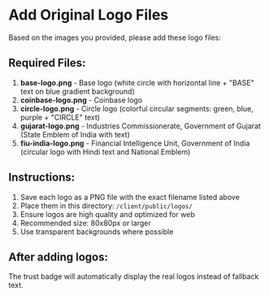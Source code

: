 # Add Original Logo Files

Based on the images you provided, please add these logo files:

## Required Files:

1. **base-logo.png** - Base logo (white circle with horizontal line + "BASE" text on blue gradient background)
2. **coinbase-logo.png** - Coinbase logo 
3. **circle-logo.png** - Circle logo (colorful circular segments: green, blue, purple + "CIRCLE" text)
4. **gujarat-logo.png** - Industries Commissionerate, Government of Gujarat (State Emblem of India with text)
5. **fiu-india-logo.png** - Financial Intelligence Unit, Government of India (circular logo with Hindi text and National Emblem)

## Instructions:
1. Save each logo as a PNG file with the exact filename listed above
2. Place them in this directory: `/client/public/logos/`
3. Ensure logos are high quality and optimized for web
4. Recommended size: 80x80px or larger
5. Use transparent backgrounds where possible

## After adding logos:
The trust badge will automatically display the real logos instead of fallback text.

